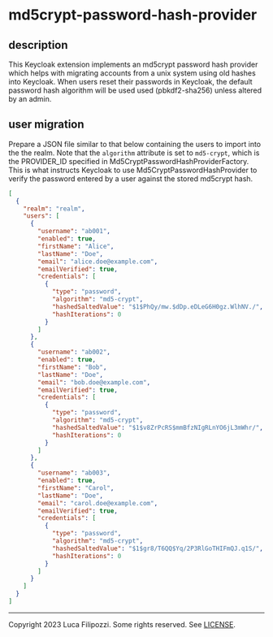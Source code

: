 # md5crypt-password-hash-provider

## description

This Keycloak extension implements an md5crypt password hash provider which
helps with migrating accounts from a unix system using old hashes into
Keycloak. When users reset their passwords in Keycloak, the default password
hash algorithm will be used used (pbkdf2-sha256) unless altered by an admin.

## user migration

Prepare a JSON file similar to that below containing the users to import into
the the realm. Note that the `algorithm` attribute is set to `md5-crypt`, which
is the PROVIDER_ID specified in Md5CryptPasswordHashProviderFactory. This is what
instructs Keycloak to use Md5CryptPasswordHashProvider to verify the password
entered by a user against the stored md5crypt hash.

```json
[
  {
    "realm": "realm",
    "users": [
      {
        "username": "ab001",
        "enabled": true,
        "firstName": "Alice",
        "lastName": "Doe",
        "email": "alice.doe@example.com",
        "emailVerified": true,
        "credentials": [
          {
            "type": "password",
            "algorithm": "md5-crypt",
            "hashedSaltedValue": "$1$PhQy/mw.$dDp.eDLeG6H0gz.WlhNV./",
            "hashIterations": 0
          }
        ]
      },
      {
        "username": "ab002",
        "enabled": true,
        "firstName": "Bob",
        "lastName": "Doe",
        "email": "bob.doe@example.com",
        "emailVerified": true,
        "credentials": [
          {
            "type": "password",
            "algorithm": "md5-crypt",
            "hashedSaltedValue": "$1$v8ZrPcRS$mmBfzNIgRLnYO6jL3mWhr/",
            "hashIterations": 0
          }
        ]
      },
      {
        "username": "ab003",
        "enabled": true,
        "firstName": "Carol",
        "lastName": "Doe",
        "email": "carol.doe@example.com",
        "emailVerified": true,
        "credentials": [
          {
            "type": "password",
            "algorithm": "md5-crypt",
            "hashedSaltedValue": "$1$gr8/T6QQ$Yq/2P3RlGoTHIFmQJ.q1S/",
            "hashIterations": 0
          }
        ]
      }
    ]
  }
]
```


---
Copyright 2023 Luca Filipozzi. Some rights reserved. See [LICENSE][license].

[license]: https://github.com/LucaFilipozzi/keycloak-extensions/blob/main/LICENSE.md

